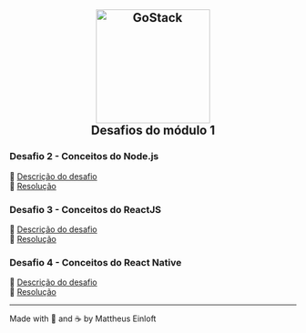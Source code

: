 <h2 align="center">
  <img alt="GoStack"
    src="https://camo.githubusercontent.com/8c13dc2618dbd7f76d1d574350b98fdee1335ce5/68747470733a2f2f726f636b6574736561742d63646e2e73332d73612d656173742d312e616d617a6f6e6177732e636f6d2f626f6f7463616d702d6865616465722e706e67"
    width="200px"
  />
  <br>
    Desafios do módulo 1
</h1>

### Desafio 2 - Conceitos do Node.js

:memo:  [Descrição do desafio](https://github.com/Rocketseat/bootcamp-gostack-desafios/tree/master/desafio-conceitos-nodejs)  
:rocket: [Resolução](https://github.com/mattheuseinloft/desafio2-conceitos-nodejs)  


### Desafio 3 - Conceitos do ReactJS

:memo:  [Descrição do desafio](https://github.com/Rocketseat/bootcamp-gostack-desafios/tree/master/desafio-conceitos-reactjs)  
:rocket: [Resolução](https://github.com/mattheuseinloft/desafio3-conceitos-reactjs)  


### Desafio 4 - Conceitos do React Native

:memo:  [Descrição do desafio](https://github.com/Rocketseat/bootcamp-gostack-desafios/tree/master/desafio-conceitos-react-native)  
:rocket: [Resolução](https://github.com/mattheuseinloft/desafio4-conceitos-react-native)  


---

Made with 💙 and ☕ by Mattheus Einloft

